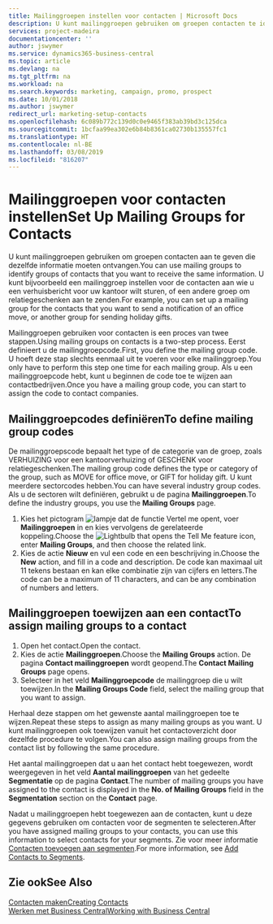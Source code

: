 ```yaml
---
title: Mailinggroepen instellen voor contacten | Microsoft Docs
description: U kunt mailinggroepen gebruiken om groepen contacten te identificeren die u dezelfde informatie wilt sturen, bijvoorbeeld voor een marketingcampagne of promotie.
services: project-madeira
documentationcenter: ''
author: jswymer
ms.service: dynamics365-business-central
ms.topic: article
ms.devlang: na
ms.tgt_pltfrm: na
ms.workload: na
ms.search.keywords: marketing, campaign, promo, prospect
ms.date: 10/01/2018
ms.author: jswymer
redirect_url: marketing-setup-contacts
ms.openlocfilehash: 6c089b772c139d0c0e9465f383ab39bd3c125dca
ms.sourcegitcommit: 1bcfaa99ea302e6b84b8361ca02730b135557fc1
ms.translationtype: HT
ms.contentlocale: nl-BE
ms.lasthandoff: 03/08/2019
ms.locfileid: "816207"
---
```

# <a name="set-up-mailing-groups-for-contacts"></a><span data-ttu-id="fd632-103">Mailinggroepen voor contacten instellen</span><span class="sxs-lookup"><span data-stu-id="fd632-103">Set Up Mailing Groups for Contacts</span></span>
<span data-ttu-id="fd632-104">U kunt mailinggroepen gebruiken om groepen contacten aan te geven die dezelfde informatie moeten ontvangen.</span><span class="sxs-lookup"><span data-stu-id="fd632-104">You can use mailing groups to identify groups of contacts that you want to receive the same information.</span></span> <span data-ttu-id="fd632-105">U kunt bijvoorbeeld een mailinggroep instellen voor de contacten aan wie u een verhuisbericht voor uw kantoor wilt sturen, of een andere groep om relatiegeschenken aan te zenden.</span><span class="sxs-lookup"><span data-stu-id="fd632-105">For example, you can set up a mailing group for the contacts that you want to send a notification of an office move, or another group for sending holiday gifts.</span></span>

<span data-ttu-id="fd632-106">Mailinggroepen gebruiken voor contacten is een proces van twee stappen.</span><span class="sxs-lookup"><span data-stu-id="fd632-106">Using mailing groups on contacts is a two-step process.</span></span> <span data-ttu-id="fd632-107">Eerst definieert u de mailinggroepcode.</span><span class="sxs-lookup"><span data-stu-id="fd632-107">First, you define the mailing group code.</span></span> <span data-ttu-id="fd632-108">U hoeft deze stap slechts eenmaal uit te voeren voor elke mailinggroep.</span><span class="sxs-lookup"><span data-stu-id="fd632-108">You only have to perform this step one time for each mailing group.</span></span> <span data-ttu-id="fd632-109">Als u een mailinggroepcode hebt, kunt u beginnen de code toe te wijzen aan contactbedrijven.</span><span class="sxs-lookup"><span data-stu-id="fd632-109">Once you have a mailing group code, you can start to assign the code to contact companies.</span></span>

## <a name="to-define-mailing-group-codes"></a><span data-ttu-id="fd632-110">Mailinggroepcodes definiëren</span><span class="sxs-lookup"><span data-stu-id="fd632-110">To define mailing group codes</span></span>
<span data-ttu-id="fd632-111">De mailinggroepscode bepaalt het type of de categorie van de groep, zoals VERHUIZING voor een kantoorverhuizing of GESCHENK voor relatiegeschenken.</span><span class="sxs-lookup"><span data-stu-id="fd632-111">The mailing group code defines the type or category of the group, such as MOVE for office move, or GIFT for holiday gift.</span></span> <span data-ttu-id="fd632-112">U kunt meerdere sectorcodes hebben.</span><span class="sxs-lookup"><span data-stu-id="fd632-112">You can have several industry group codes.</span></span> <span data-ttu-id="fd632-113">Als u de sectoren wilt definiëren, gebruikt u de pagina **Mailinggroepen**.</span><span class="sxs-lookup"><span data-stu-id="fd632-113">To define the industry groups, you use the **Mailing Groups** page.</span></span>

1. <span data-ttu-id="fd632-114">Kies het pictogram ![lampje dat de functie Vertel me opent](media/ui-search/search_small.png "Vertel me wat u wilt doen"), voer **Mailinggroepen** in en kies vervolgens de gerelateerde koppeling.</span><span class="sxs-lookup"><span data-stu-id="fd632-114">Choose the ![Lightbulb that opens the Tell Me feature](media/ui-search/search_small.png "Tell me what you want to do") icon, enter **Mailing Groups**, and then choose the related link.</span></span>
2. <span data-ttu-id="fd632-115">Kies de actie **Nieuw** en vul een code en een beschrijving in.</span><span class="sxs-lookup"><span data-stu-id="fd632-115">Choose the **New** action, and fill in a code and description.</span></span> <span data-ttu-id="fd632-116">De code kan maximaal uit 11 tekens bestaan en kan elke combinatie zijn van cijfers en letters.</span><span class="sxs-lookup"><span data-stu-id="fd632-116">The code can be a maximum of 11 characters, and can be any combination of numbers and letters.</span></span>

## <a name="AssignMailGroupContact"></a> <span data-ttu-id="fd632-117">Mailinggroepen toewijzen aan een contact</span><span class="sxs-lookup"><span data-stu-id="fd632-117">To assign mailing groups to a contact</span></span>
1. <span data-ttu-id="fd632-118">Open het contact.</span><span class="sxs-lookup"><span data-stu-id="fd632-118">Open the contact.</span></span>
2. <span data-ttu-id="fd632-119">Kies de actie **Mailinggroepen**.</span><span class="sxs-lookup"><span data-stu-id="fd632-119">Choose the **Mailing Groups** action.</span></span> <span data-ttu-id="fd632-120">De pagina **Contact mailinggroepen** wordt geopend.</span><span class="sxs-lookup"><span data-stu-id="fd632-120">The **Contact Mailing Groups** page opens.</span></span>
3. <span data-ttu-id="fd632-121">Selecteer in het veld **Mailinggroepcode** de mailinggroep die u wilt toewijzen.</span><span class="sxs-lookup"><span data-stu-id="fd632-121">In the **Mailing Groups Code** field, select the mailing group that you want to assign.</span></span>

<span data-ttu-id="fd632-122">Herhaal deze stappen om het gewenste aantal mailinggroepen toe te wijzen.</span><span class="sxs-lookup"><span data-stu-id="fd632-122">Repeat these steps to assign as many mailing groups as you want.</span></span> <span data-ttu-id="fd632-123">U kunt mailinggroepen ook toewijzen vanuit het contactoverzicht door dezelfde procedure te volgen.</span><span class="sxs-lookup"><span data-stu-id="fd632-123">You can also assign mailing groups from the contact list by following the same procedure.</span></span>

<span data-ttu-id="fd632-124">Het aantal mailinggroepen dat u aan het contact hebt toegewezen, wordt weergegeven in het veld **Aantal mailinggroepen** van het gedeelte **Segmentatie** op de pagina **Contact**.</span><span class="sxs-lookup"><span data-stu-id="fd632-124">The number of mailing groups you have assigned to the contact is displayed in the **No. of Mailing Groups** field in the **Segmentation** section on the **Contact** page.</span></span>

<span data-ttu-id="fd632-125">Nadat u mailinggroepen hebt toegewezen aan de contacten, kunt u deze gegevens gebruiken om contacten voor de segmenten te selecteren.</span><span class="sxs-lookup"><span data-stu-id="fd632-125">After you have assigned mailing groups to your contacts, you can use this information to select contacts for your segments.</span></span> <span data-ttu-id="fd632-126">Zie voor meer informatie [Contacten toevoegen aan segmenten](marketing-add-contact-segment.md).</span><span class="sxs-lookup"><span data-stu-id="fd632-126">For more information, see [Add Contacts to Segments](marketing-add-contact-segment.md).</span></span>

## <a name="see-also"></a><span data-ttu-id="fd632-127">Zie ook</span><span class="sxs-lookup"><span data-stu-id="fd632-127">See Also</span></span>
[<span data-ttu-id="fd632-128">Contacten maken</span><span class="sxs-lookup"><span data-stu-id="fd632-128">Creating Contacts</span></span>](marketing-create-contact-companies.md)  
[<span data-ttu-id="fd632-129">Werken met Business Central</span><span class="sxs-lookup"><span data-stu-id="fd632-129">Working with Business Central</span></span>](ui-work-product.md)
